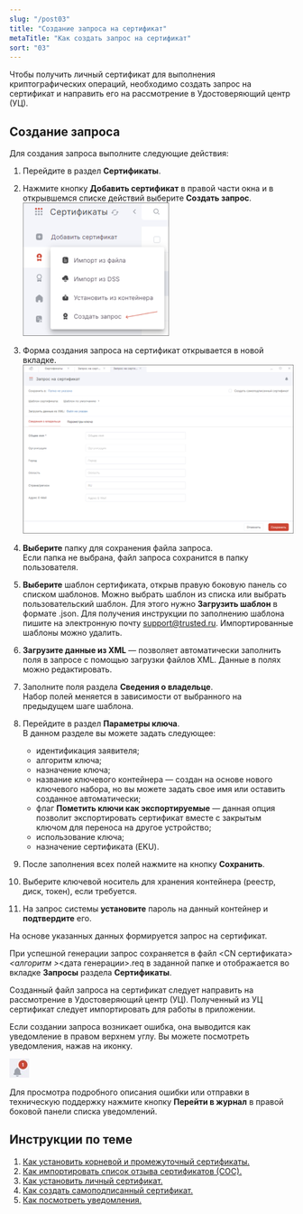 ```yaml
---
slug: "/post03"
title: "Создание запроса на сертификат"
metaTitle: "Как создать запрос на сертификат"
sort: "03"
---
```


Чтобы получить личный сертификат для выполнения криптографических операций, необходимо создать запрос на сертификат и направить его на рассмотрение в Удостоверяющий центр (УЦ).  

## Создание запроса

Для создания запроса выполните следующие действия:

1. Перейдите в раздел **Сертификаты**.  
2. Нажмите кнопку **Добавить сертификат** в правой части окна и в открывшемся списке действий выберите **Создать запрос**.  
    ![Кнопка создания запроса](./images/install-cert-04.png "Кнопка создания запроса")

3. Форма создания запроса на сертификат открывается в новой вкладке. 
    ![Вкладка Запрос на сертификат](./images/cert-request.png "Вкладка Запрос на сертификат")

4. **Выберите** папку для сохранения файла запроса.     
    Если папка не выбрана, файл запроса сохранится в папку пользователя.
5. **Выберите** шаблон сертификата, открыв правую боковую панель со списком шаблонов. Можно выбрать шаблон из списка или выбрать пользовательский шаблон. Для этого нужно **Загрузить шаблон** в формате .json. Для получения инструкции по заполнению шаблона пишите на электронную почту support@trusted.ru. Импортированные шаблоны можно удалить.  
6. **Загрузите данные из XML** — позволяет автоматически заполнить поля в запросе с помощью загрузки файлов XML. Данные в полях можно редактировать.
7. Заполните поля раздела **Сведения о владельце**.  
    Набор полей меняется в зависимости от  выбранного на предыдущем шаге шаблона.  
8. Перейдите в раздел **Параметры ключа**.  
    В данном разделе вы можете задать следующее:  

    - идентификация заявителя;  
    - алгоритм ключа;  
    - назначение ключа;  
    - название ключевого контейнера — создан на основе нового ключевого набора, но вы можете задать свое имя или оставить созданное автоматически;  
    - флаг **Пометить ключи как экспортируемые** — данная опция позволит экспортировать сертификат вместе с закрытым ключом для переноса на другое устройство;  
    - использование ключа;  
    - назначение сертификата (EKU).  
    
9. После заполнения всех полей нажмите на кнопку **Сохранить**.    
10. Выберите ключевой носитель для хранения контейнера (реестр, диск, токен), если требуется.  
11. На запрос системы **установите** пароль на данный контейнер и **подтвердите** его.   

На основе указанных данных формируется запрос на сертификат.    

При успешной генерации запрос сохраняется в файл <CN сертификата\>_<алгоритм \>_<дата генерации\>.req в заданной папке и отображается во вкладке **Запросы** раздела **Сертификаты**.  

Созданный файл запроса на сертификат следует направить на рассмотрение в Удостоверяющий центр (УЦ). Полученный из УЦ сертификат следует импортировать для работы в приложении.  

Если создании запроса возникает ошибка, она выводится как уведомление в правом верхнем углу. Вы можете посмотреть уведомления, нажав на иконку.  

 ![notifications-button.jpg](./images/notifications-button.jpg "События")   

Для просмотра подробного описания ошибки или отправки в техническую поддержку нажмите кнопку **Перейти в журнал** в правой боковой панели списка уведомлений.  

## Инструкции по теме

1. [Как установить корневой и промежуточный сертификаты.](./05-import-UC-certs.md)  
2. [Как импортировать список отзыва сертификатов (СОС).](./07-import-crl.md)  
3. [Как установить личный сертификат.](./01-import-my-cert.md)  
4. [Как создать самоподписанный сертификат.](./04-self-signed-cert.md)  
5. [Как посмотреть уведомления.](../008-cryptoarm/01-notifications.md)  
